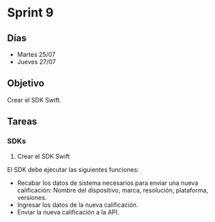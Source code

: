 # Sprint 9

## Días

- Martes 25/07
- Jueves 27/07

## Objetivo

Crear el SDK Swift.

## Tareas

### SDKs

1. Crear el SDK Swift

El SDK debe ejecutar las siguientes funciones:

- Recabar los datos de sistema necesarios para enviar una nueva calificación: Nombre del dispositivo, marca, resolución, plataforma, versiones.
- Ingresar los datos de la nueva calificación.
- Enviar la nueva calificación a la API.